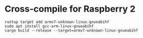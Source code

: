 # Cross-compile for Raspberry 2

```shell
rustup target add armv7-unknown-linux-gnueabihf
sudo apt install gcc-arm-linux-gnueabihf
cargo build --release --target=armv7-unknown-linux-gnueabihf
```
